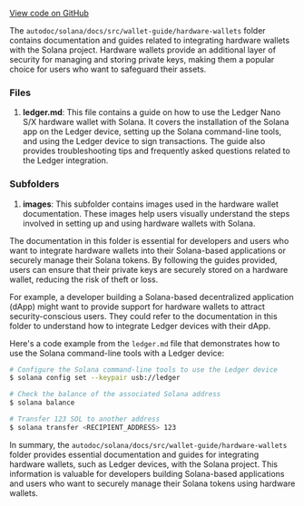
[View code on GitHub](https://github.com/solana-labs/solana/tree/master/na/docs/src/wallet-guide/hardware-wallets)

The `autodoc/solana/docs/src/wallet-guide/hardware-wallets` folder contains documentation and guides related to integrating hardware wallets with the Solana project. Hardware wallets provide an additional layer of security for managing and storing private keys, making them a popular choice for users who want to safeguard their assets.

### Files

1. **ledger.md**: This file contains a guide on how to use the Ledger Nano S/X hardware wallet with Solana. It covers the installation of the Solana app on the Ledger device, setting up the Solana command-line tools, and using the Ledger device to sign transactions. The guide also provides troubleshooting tips and frequently asked questions related to the Ledger integration.

### Subfolders

1. **images**: This subfolder contains images used in the hardware wallet documentation. These images help users visually understand the steps involved in setting up and using hardware wallets with Solana.

The documentation in this folder is essential for developers and users who want to integrate hardware wallets into their Solana-based applications or securely manage their Solana tokens. By following the guides provided, users can ensure that their private keys are securely stored on a hardware wallet, reducing the risk of theft or loss.

For example, a developer building a Solana-based decentralized application (dApp) might want to provide support for hardware wallets to attract security-conscious users. They could refer to the documentation in this folder to understand how to integrate Ledger devices with their dApp.

Here's a code example from the `ledger.md` file that demonstrates how to use the Solana command-line tools with a Ledger device:

```bash
# Configure the Solana command-line tools to use the Ledger device
$ solana config set --keypair usb://ledger

# Check the balance of the associated Solana address
$ solana balance

# Transfer 123 SOL to another address
$ solana transfer <RECIPIENT_ADDRESS> 123
```

In summary, the `autodoc/solana/docs/src/wallet-guide/hardware-wallets` folder provides essential documentation and guides for integrating hardware wallets, such as Ledger devices, with the Solana project. This information is valuable for developers building Solana-based applications and users who want to securely manage their Solana tokens using hardware wallets.